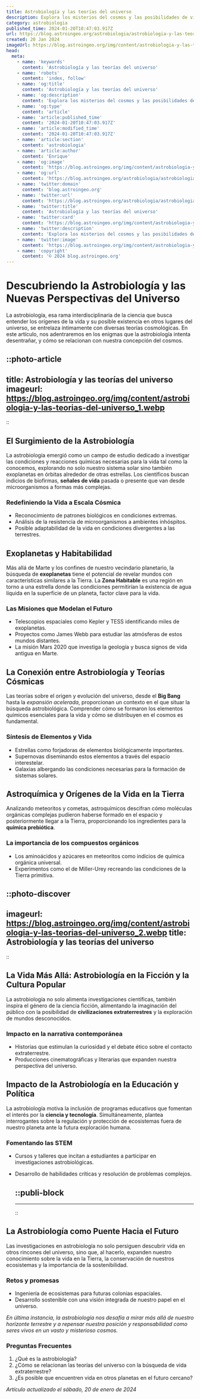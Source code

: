 ```yaml
---
title: Astrobiología y las teorías del universo
description: Explora los misterios del cosmos y las posibilidades de vida extraterrestre con teorías e investigaciones actualizadas en astrobiología.
category: astrobiologia
published_time: 2024-01-20T10:47:03.917Z
url: https://blog.astroingeo.org/astrobiologia/astrobiologia-y-las-teorias-del-universo
created: 20 Jan 2024
imageUrl: https://blog.astroingeo.org/img/content/astrobiologia-y-las-teorias-del-universo_1.webp
head:
  meta:
    - name: 'keywords'
      content: 'Astrobiología y las teorías del universo'
    - name: 'robots'
      content: 'index, follow'
    - name: 'og:title'
      content: 'Astrobiología y las teorías del universo'
    - name: 'og:description'
      content: 'Explora los misterios del cosmos y las posibilidades de vida extraterrestre con teorías e investigaciones actualizadas en astrobiología.'
    - name: 'og:type'
      content: 'article'
    - name: 'article:published_time'
      content: '2024-01-20T10:47:03.917Z'
    - name: 'article:modified_time'
      content: '2024-01-20T10:47:03.917Z'
    - name: 'article:section'
      content: 'astrobiologia'
    - name: 'article:author'
      content: 'Enrique'
    - name: 'og:image'
      content: 'https://blog.astroingeo.org/img/content/astrobiologia-y-las-teorias-del-universo_1.webp'
    - name: 'og:url'
      content: 'https://blog.astroingeo.org/astrobiologia/astrobiologia-y-las-teorias-del-universo'
    - name: 'twitter:domain'
      content: 'blog.astroingeo.org'
    - name: 'twitter:url'
      content: 'https://blog.astroingeo.org/astrobiologia/astrobiologia-y-las-teorias-del-universo'
    - name: 'twitter:title'
      content: 'Astrobiología y las teorías del universo'
    - name: 'twitter:card'
      content: 'https://blog.astroingeo.org/img/content/astrobiologia-y-las-teorias-del-universo_1.webp'
    - name: 'twitter:description'
      content: 'Explora los misterios del cosmos y las posibilidades de vida extraterrestre con teorías e investigaciones actualizadas en astrobiología.'
    - name: 'twitter:image'
      content: 'https://blog.astroingeo.org/img/content/astrobiologia-y-las-teorias-del-universo_1.webp'
    - name: 'copyright'
      content: '© 2024 blog.astroingeo.org'
---
```

# Descubriendo la Astrobiología y las Nuevas Perspectivas del Universo

La astrobiología, esa rama interdisciplinaria de la ciencia que busca entender los orígenes de la vida y su posible existencia en otros lugares del universo, se entrelaza íntimamente con diversas teorías cosmológicas. En este artículo, nos adentraremos en los enigmas que la astrobiología intenta desentrañar, y cómo se relacionan con nuestra concepción del cosmos.


::photo-article
---
title: Astrobiología y las teorías del universo
imageurl: https://blog.astroingeo.org/img/content/astrobiologia-y-las-teorias-del-universo_1.webp
---
::


## El Surgimiento de la Astrobiología
La astrobiología emergió como un campo de estudio dedicado a investigar las condiciones y reacciones químicas necesarias para la vida tal como la conocemos, explorando no solo nuestro sistema solar sino también exoplanetas en órbitas alrededor de otras estrellas. Los científicos buscan indicios de biofirmas, **señales de vida** pasada o presente que van desde microorganismos a formas más complejas.

### Redefiniendo la Vida a Escala Cósmica
- Reconocimiento de patrones biológicos en condiciones extremas.
- Análisis de la resistencia de microorganismos a ambientes inhóspitos.
- Posible adaptabilidad de la vida en condiciones divergentes a las terrestres.

## Exoplanetas y Habitabilidad
Más allá de Marte y los confines de nuestro vecindario planetario, la búsqueda de **exoplanetas** tiene el potencial de revelar mundos con características similares a la Tierra. La **Zona Habitable** es una región en torno a una estrella donde las condiciones permitirían la existencia de agua líquida en la superficie de un planeta, factor clave para la vida.

### Las Misiones que Modelan el Futuro
- Telescopios espaciales como Kepler y TESS identificando miles de exoplanetas.
- Proyectos como James Webb para estudiar las atmósferas de estos mundos distantes.
- La misión Mars 2020 que investiga la geología y busca signos de vida antigua en Marte.

## La Conexión entre Astrobiología y Teorías Cósmicas
Las teorías sobre el origen y evolución del universo, desde el **Big Bang** hasta la *expansión acelerada*, proporcionan un contexto en el que situar la búsqueda astrobiológica. Comprender cómo se formaron los elementos químicos esenciales para la vida y cómo se distribuyen en el cosmos es fundamental.

### Síntesis de Elementos y Vida
- Estrellas como forjadoras de elementos biológicamente importantes.
- Supernovas diseminando estos elementos a través del espacio interestelar.
- Galaxias albergando las condiciones necesarias para la formación de sistemas solares.

## Astroquímica y Orígenes de la Vida en la Tierra
Analizando meteoritos y cometas, astroquímicos descifran cómo moléculas orgánicas complejas pudieron haberse formado en el espacio y posteriormente llegar a la Tierra, proporcionando los ingredientes para la **química prebiótica**.

### La importancia de los compuestos orgánicos
- Los aminoácidos y azúcares en meteoritos como indicios de química orgánica universal.
- Experimentos como el de Miller-Urey recreando las condiciones de la Tierra primitiva.


::photo-discover
---
imageurl: https://blog.astroingeo.org/img/content/astrobiologia-y-las-teorias-del-universo_2.webp
title: Astrobiología y las teorías del universo
---
::


## La Vida Más Allá: Astrobiología en la Ficción y la Cultura Popular
La astrobiología no solo alimenta investigaciones científicas, también inspira el género de la ciencia ficción, alimentando la imaginación del público con la posibilidad de **civilizaciones extraterrestres** y la exploración de mundos desconocidos.

### Impacto en la narrativa contemporánea
- Historias que estimulan la curiosidad y el debate ético sobre el contacto extraterrestre.
- Producciones cinematográficas y literarias que expanden nuestra perspectiva del universo.

## Impacto de la Astrobiología en la Educación y Política
La astrobiología motiva la inclusión de programas educativos que fomentan el interés por la **ciencia y tecnología**. Simultáneamente, plantea interrogantes sobre la regulación y protección de ecosistemas fuera de nuestro planeta ante la futura exploración humana.

### Fomentando las STEM
- Cursos y talleres que incitan a estudiantes a participar en investigaciones astrobiológicas.
- Desarrollo de habilidades críticas y resolución de problemas complejos.


  ::publi-block
  ---
  ---
  ::
  
  
## La Astrobiología como Puente Hacia el Futuro
Las investigaciones en astrobiología no solo persiguen descubrir vida en otros rincones del universo, sino que, al hacerlo, expanden nuestro conocimiento sobre la vida en la Tierra, la conservación de nuestros ecosistemas y la importancia de la sostenibilidad.

### Retos y promesas
- Ingeniería de ecosistemas para futuras colonias espaciales.
- Desarrollo sostenible con una visión integrada de nuestro papel en el universo.

*En última instancia, la astrobiología nos desafía a mirar más allá de nuestro horizonte terrestre y a repensar nuestra posición y responsabilidad como seres vivos en un vasto y misterioso cosmos.*

### Preguntas Frecuentes

1. ¿Qué es la astrobiología?
2. ¿Cómo se relacionan las teorías del universo con la búsqueda de vida extraterrestre?
3. ¿Es posible que encuentren vida en otros planetas en el futuro cercano?

_Artículo actualizado el sábado, 20 de enero de 2024_